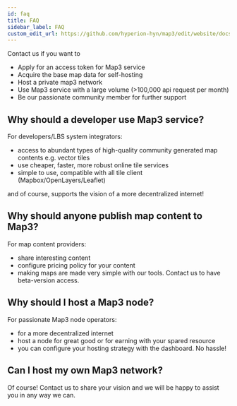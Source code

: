 ```yaml
---
id: faq
title: FAQ
sidebar_label: FAQ
custom_edit_url: https://github.com/hyperion-hyn/map3/edit/website/docs/faq.md
---
```


Contact us if you want to
- Apply for an access token for Map3 service
- Acquire the base map data for self-hosting
- Host a private map3 network
- Use Map3 service with a large volume (>100,000 api request per month)
- Be our passionate community member for further support


## Why should a developer use Map3 service?
For developers/LBS system integrators:
- access to abundant types of high-quality community generated map contents e.g. vector tiles
- use cheaper, faster, more robust online tile services
- simple to use, compatible with all tile client (Mapbox/OpenLayers/Leaflet)

and of course, supports the vision of a more decentralized internet!

## Why should anyone publish map content to Map3?
For map content providers:
- share interesting content
- configure pricing policy for your content
- making maps are made very simple with our tools. Contact us to have beta-version access.

## Why should I host a Map3 node?
For passionate Map3 node operators:
- for a more decentralized internet
- host a node for great good or for earning with your spared resource
- you can configure your hosting strategy with the dashboard. No hassle!

## Can I host my own Map3 network?
Of course! Contact us to share your vision and we will be happy to assist you in any way we can.
